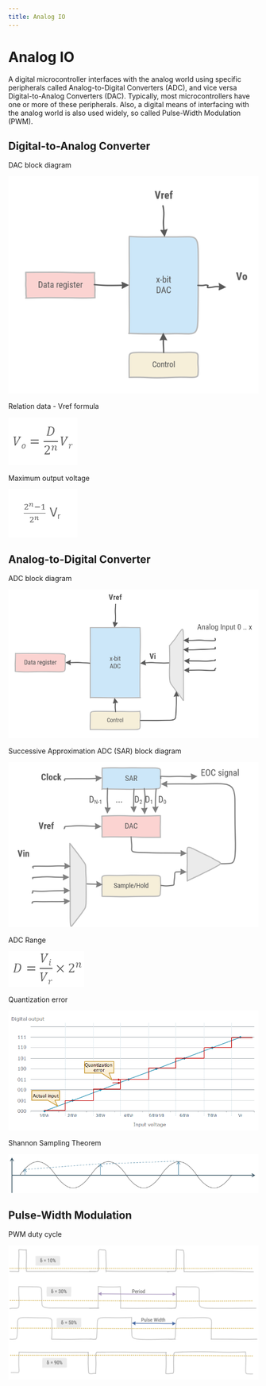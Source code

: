 ```yaml
---
title: Analog IO
---
```


# Analog IO

A digital microcontroller interfaces with the analog world using specific peripherals called Analog-to-Digital Converters (ADC), and vice versa Digital-to-Analog Converters (DAC). Typically, most microcontrollers have one or more of these peripherals. Also, a digital means of interfacing with the analog world is also used widely, so called Pulse-Width Modulation (PWM).

## Digital-to-Analog Converter

DAC block diagram

![DAC block diagram](./assets/dac.png)

Relation data - Vref formula

![Relation data - Vref formula](./assets/dac-dvi.png)

Maximum output voltage

![Maximum output voltage](./assets/dac-max-vo.png)

## Analog-to-Digital Converter

ADC block diagram

![ADC block diagram](./assets/adc.png)

Successive Approximation ADC (SAR) block diagram

![ADC SAR block diagram](./assets/sar.png)

ADC Range

![ADC range formula](./assets/adc-range.png)

Quantization error

![Quantization error](./assets/quantization-error.png)

Shannon Sampling Theorem

![Shannon Sampling theorem](./assets/shannon.png)

## Pulse-Width Modulation

PWM duty cycle

![PWM duty cycles](./assets/pwm.png)

